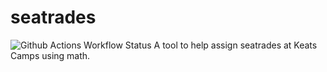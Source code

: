 # seatrades

![Github Actions Workflow Status](https://github.com/OWNER/REPOSITORY/actions/workflows/WORKFLOW-FILE/badge.svg)
A tool to help assign seatrades at Keats Camps using math.
